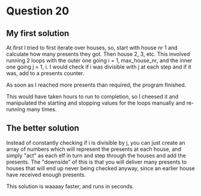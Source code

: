 # Question 20

## My first solution

At first I tried to first iterate over houses, so, start with house nr 1 and calculate how many
presents they got. Then house 2, 3, etc. This involved running 2 loops with the outer one going
i = 1, max_house_nr, and the inner one going j = 1, i. I would check if i was divisible with j at
each step and if it was, add to a presents counter.

As soon as I reached more presents than required, the program finished.

This would have taken hours to run to completion, so I cheesed it and manipulated the starting and
stopping values for the loops manually and re-running many times.

## The better solution

Instead of constantly checking if i is divisible by j, you can just create an array of numbers which
will represent the presents at each house, and simply "act" as each elf in turn and step through the
houses and add the presents. The "downside" of this is that you will deliver many presents to houses
that will end up never being checked anyway, since an earlier house have received enough presents.

This solution is waaaay faster, and runs in seconds.
